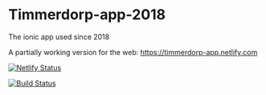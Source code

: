 # Timmerdorp-app-2018
The ionic app used since 2018

A partially working version for the web: https://timmerdorp-app.netlify.com

[![Netlify Status](https://api.netlify.com/api/v1/badges/d50eed96-c4f1-454a-8384-bff3875540c8/deploy-status)](https://app.netlify.com/sites/timmerdorp-app/deploys)

[![Build Status](https://travis-ci.org/SHoogland/timmerdorp-app-2018.svg?branch=develop)](https://travis-ci.org/SHoogland/timmerdorp-app-2018)
